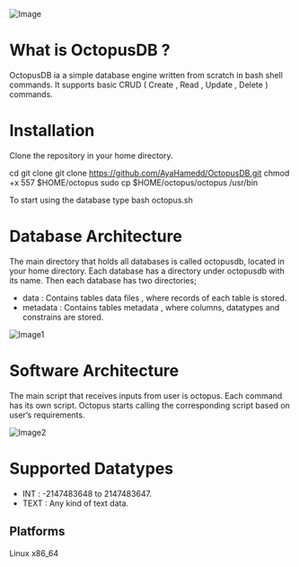![Image](https://github.com/AyaHamedd/OctopusDB/blob/main/images/octopusdb.jpeg)

# What is OctopusDB ?

OctopusDB ia a simple database engine written from scratch in bash shell commands. It supports basic CRUD ( Create , Read , Update , Delete ) commands.

# Installation
Clone the repository in your home directory.

cd
git clone git clone https://github.com/AyaHamedd/OctopusDB.git
chmod +x 557 $HOME/octopus
sudo cp $HOME/octopus/octopus /usr/bin

To start using the database type
bash octopus.sh

# Database Architecture
The main directory that holds all databases is called octopusdb, located in your home directory. Each database has a directory under  octopusdb with its name. Then each database has two directories;
- data : Contains tables data files , where records of each table is stored.
- metadata : Contains tables metadata , where columns, datatypes and constrains are stored.

![Image1](https://github.com/AyaHamedd/OctopusDB/blob/main/images/dbArchitectue.png)

# Software Architecture
The main script that receives inputs from user is octopus. Each command has its own script. Octopus starts calling the corresponding script based on user’s requirements.

![Image2](https://github.com/AyaHamedd/OctopusDB/blob/main/images/swArchitecture.png)

# Supported Datatypes
- INT : -2147483648 to 2147483647.
- TEXT : Any kind of text data.
## Platforms
Linux x86_64


